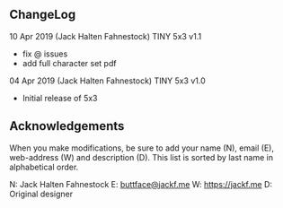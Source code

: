 ChangeLog
----------

10 Apr 2019 (Jack Halten Fahnestock) TINY 5x3 v1.1
- fix @ issues
- add full character set pdf

04 Apr 2019 (Jack Halten Fahnestock) TINY 5x3 v1.0
- Initial release of 5x3


Acknowledgements
-------------------------

When you make modifications, be sure to add your name (N), email (E),
web-address (W) and description (D). This list is sorted by last name in
alphabetical order.

N: Jack Halten Fahnestock
E: buttface@jackf.me
W: https://jackf.me
D: Original designer

